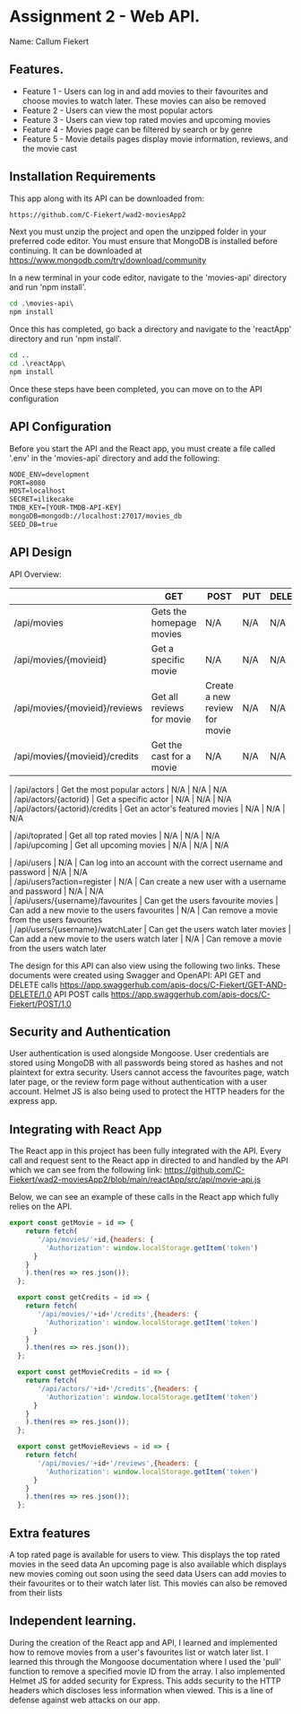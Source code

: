 # Assignment 2 - Web API.

Name: Callum Fiekert

## Features.

 + Feature 1 - Users can log in and add movies to their favourites and choose movies to watch later. These movies can also be removed
 + Feature 2 - Users can view the most popular actors
 + Feature 3 - Users can view top rated movies and upcoming movies
 + Feature 4 - Movies page can be filtered by search or by genre
 + Feature 5 - Movie details pages display movie information, reviews, and the movie cast

## Installation Requirements

This app along with its API can be downloaded from:

```bat
https://github.com/C-Fiekert/wad2-moviesApp2
```

Next you must unzip the project and open the unzipped folder in your preferred code editor.
You must ensure that MongoDB is installed before continuing. It can be downloaded at https://www.mongodb.com/try/download/community

In a new terminal in your code editor, navigate to the 'movies-api' directory and run 'npm install'.

```bat
cd .\movies-api\
npm install
```

Once this has completed, go back a directory and navigate to the 'reactApp' directory and run 'npm install'.

```bat
cd ..
cd .\reactApp\
npm install
```

Once these steps have been completed, you can move on to the API configuration

## API Configuration
Before you start the API and the React app, you must create a file called '.env' in the 'movies-api' directory and add the following:

```bat
NODE_ENV=development
PORT=8080
HOST=localhost
SECRET=ilikecake
TMDB_KEY=[YOUR-TMDB-API-KEY]
mongoDB=mongodb://localhost:27017/movies_db
SEED_DB=true
```

## API Design
API Overview:

|  | GET | POST | PUT | DELETE
| -- | -- | -- | -- | -- 
| /api/movies |Gets the homepage movies | N/A | N/A | N/A
| /api/movies/{movieid} | Get a specific movie | N/A | N/A | N/A
| /api/movies/{movieid}/reviews | Get all reviews for movie | Create a new review for movie | N/A | N/A 
| /api/movies/{movieid}/credits | Get the cast for a movie | N/A | N/A | N/A 

| /api/actors | Get the most popular actors | N/A | N/A | N/A  
| /api/actors/{actorid} | Get a specific actor | N/A | N/A | N/A  
| /api/actors/{actorid}/credits | Get an actor's featured movies | N/A | N/A | N/A 

| /api/toprated | Get all top rated movies | N/A | N/A | N/A  
| /api/upcoming | Get all upcoming movies | N/A | N/A | N/A  

| /api/users | N/A | Can log into an account with the correct username and password | N/A | N/A  
| /api/users?action=register | N/A | Can create a new user with a username and password | N/A | N/A  
| /api/users/{username}/favourites | Can get the users favourite movies | Can add a new movie to the users favourites | N/A | Can remove a movie from the users favourites  
| /api/users/{username}/watchLater | Can get the users watch later movies | Can add a new movie to the users watch later | N/A | Can remove a movie from the users watch later  

The design for this API can also view using the following two links. These documents were created using Swagger and OpenAPI:
API GET and DELETE calls
https://app.swaggerhub.com/apis-docs/C-Fiekert/GET-AND-DELETE/1.0
API POST calls
https://app.swaggerhub.com/apis-docs/C-Fiekert/POST/1.0

## Security and Authentication
User authentication is used alongside Mongoose. User credentials are stored using MongoDB with all passwords being stored as hashes and not plaintext for extra security.
Users cannot access the favourites page, watch later page, or the review form page without authentication with a user account. Helmet JS is also being used to protect the HTTP headers for the express app.

## Integrating with React App

The React app in this project has been fully integrated with the API. Every call and request sent to the React app in directed to and handled by the API which we can see from the following link:
https://github.com/C-Fiekert/wad2-moviesApp2/blob/main/reactApp/src/api/movie-api.js

Below, we can see an example of these calls in the React app which fully relies on the API.

~~~Javascript
export const getMovie = id => {
    return fetch(
       '/api/movies/'+id,{headers: {
         'Authorization': window.localStorage.getItem('token')
      }
    }
    ).then(res => res.json());
  };

  export const getCredits = id => {
    return fetch(
       '/api/movies/'+id+'/credits',{headers: {
         'Authorization': window.localStorage.getItem('token')
      }
    }
    ).then(res => res.json());
  };

  export const getMovieCredits = id => {
    return fetch(
       '/api/actors/'+id+'/credits',{headers: {
         'Authorization': window.localStorage.getItem('token')
      }
    }
    ).then(res => res.json());
  };

  export const getMovieReviews = id => {
    return fetch(
       '/api/movies/'+id+'/reviews',{headers: {
         'Authorization': window.localStorage.getItem('token')
      }
    }
    ).then(res => res.json());
  };
~~~

## Extra features

A top rated page is available for users to view. This displays the top rated movies in the seed data
An upcoming page is also available which displays new movies coming out soon using the seed data
Users can add movies to their favourites or to their watch later list. This movies can also be removed from their lists

## Independent learning.

During the creation of the React app and API, I learned and implemented how to remove movies from a user's favourites list or watch later list. I learned this through the Mongoose documentation where I used the 'pull' function to remove a specified movie ID from the array.
I also implemented Helmet JS for added security for Express. This adds security to the HTTP headers which discloses less information when viewed. This is a line of defense against web attacks on our app.